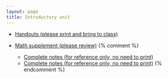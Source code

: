 ```yaml
---
layout: page
title: Introductory unit
---
```


* [Handouts (please print and bring to class)](/materials/intro.handouts.pdf)

* [Math supplement (please review)](/materials/math.handouts.pdf)
{% comment %} 

  * [Complete notes (for reference only, no need to print)](/materials/intro.complete.pdf)
  * [Complete notes (for reference only, no need to print)](/materials/math.complete.pdf)
{% endcomment %} 
